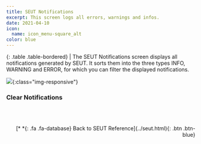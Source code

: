 ```yaml
---
title: SEUT Notifications
excerpt: This screen logs all errors, warnings and infos.
date: 2021-04-10
icon:
  name: icon_menu-square_alt
color: blue
---
```


<div class="table-responsive">

{: .table .table-bordered}
| The SEUT Notifications screen displays all notifications generated by SEUT. It sorts them into the three types INFO, WARNING and ERROR, for which you can filter the displayed notifications.

</div>

![](/modding-reference/assets/images/reference/seut/notifications.png){:class="img-responsive"}

### Clear Notifications

<br><br/>
<p style="text-align:right">[*&nbsp;*{: .fa .fa-database} Back to SEUT Reference](../seut.html){: .btn .btn-blue}</p>